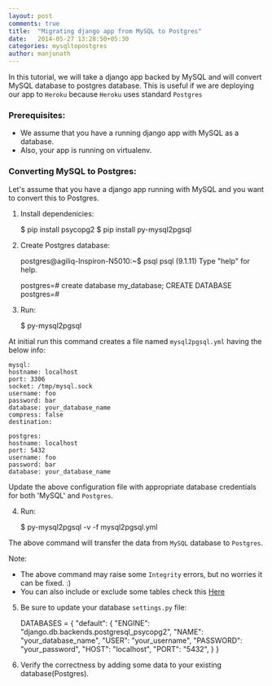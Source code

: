 ```yaml
---
layout: post
comments: true
title:  "Migrating django app from MySQL to Postgres"
date:   2014-05-27 13:28:50+05:30
categories: mysqltopostgres
author: manjunath
---
```

In this tutorial, we will take a django app backed by MySQL and will convert MySQL database to postgres database.
This is useful if we are deploying our app to `Heroku` because `Heroku` uses standard `Postgres`

### Prerequisites:

* We assume that you have a running django app with MySQL as a database.
* Also, your app is running on virtualenv.


### Converting MySQL to Postgres:

Let's assume that you have a django app running with MySQL and you want to convert this to Postgres.

1) Install dependenicies:

    $ pip install psycopg2
    $ pip install py-mysql2pgsql


2) Create Postgres database:

    postgres@agiliq-Inspiron-N5010:~$ psql
    psql (9.1.11)
    Type "help" for help.

    postgres=# create database my_database;
    CREATE DATABASE
    postgres=#

3) Run:

    $ py-mysql2pgsql

At initial run this command creates a file named `mysql2pgsql.yml` having the below info:

    mysql:
    hostname: localhost
    port: 3306
    socket: /tmp/mysql.sock
    username: foo
    password: bar
    database: your_database_name
    compress: false
    destination:

    postgres:
    hostname: localhost
    port: 5432
    username: foo
    password: bar
    database: your_database_name

Update the above configuration file with appropriate database credentials for both 'MySQL' and `Postgres`.


4) Run:

    $ py-mysql2pgsql -v -f mysql2pgsql.yml

The above command will transfer the data from `MySQL` database to `Postgres`.

Note:

* The above command may raise some `Integrity` errors, but no worries it can be fixed. :)
* You can also include or exclude some tables check this [Here](https://github.com/philipsoutham/py-mysql2pgsql)


5) Be sure to update your database `settings.py` file:

    DATABASES = {
    "default": {
       "ENGINE": "django.db.backends.postgresql_psycopg2",
       "NAME": "your_database_name",
       "USER": "your_username",
       "PASSWORD": "your_password",
       "HOST": "localhost",
       "PORT": "5432",
    }
    }

6) Verify the correctness by adding some data to your existing database(Postgres).

